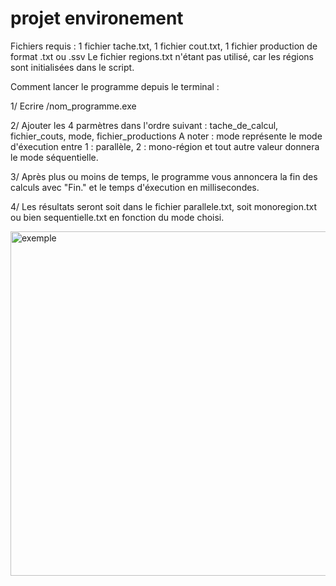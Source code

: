# projet environement

Fichiers requis : 1 fichier tache.txt, 1 fichier cout.txt, 1 fichier production de format .txt ou .ssv
				  Le fichier regions.txt n'étant pas utilisé, car les régions sont initialisées dans le script.
				  
				  
Comment lancer le programme depuis le terminal :

1/ Ecrire /nom_programme.exe

2/ Ajouter les 4 parmètres dans l'ordre suivant : tache_de_calcul, fichier_couts, mode, fichier_productions
A noter : mode représente le mode d'éxecution entre 1 : parallèle, 2 : mono-région et tout autre valeur donnera le mode séquentielle.

3/ Après plus ou moins de temps, le programme vous annoncera la fin des calculs avec "Fin." et le temps d'éxecution en millisecondes.

4/ Les résultats seront soit dans le fichier parallele.txt, soit monoregion.txt ou bien sequentielle.txt en fonction du mode choisi.
				  
<img width="551" alt="exemple" src="https://user-images.githubusercontent.com/91475758/206128735-009ae31f-6398-487c-a794-994cedd85b14.PNG">
				  
 
